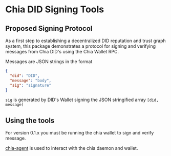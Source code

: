 # Chia DID Signing Tools

## Proposed Signing Protocol

As a first step to establishing a decentralized DID reputation 
and trust graph system, this package demonstrates a protocol
for signing and verifying messages from Chia DID's using the Chia Wallet RPC.

Messages are JSON strings in the format
```JSON
{
  "did": "DID",
  "message": "body",
  "sig": "signature"
}
```

`sig` is generated by DID's Wallet signing the JSON stringified array `[did, message]`

## Using the tools
For version 0.1.x you must be running the chia wallet to sign and verify message.

[chia-agent](https://github.com/Chia-Mine/chia-agent) is used to interact with the chia daemon and wallet.

